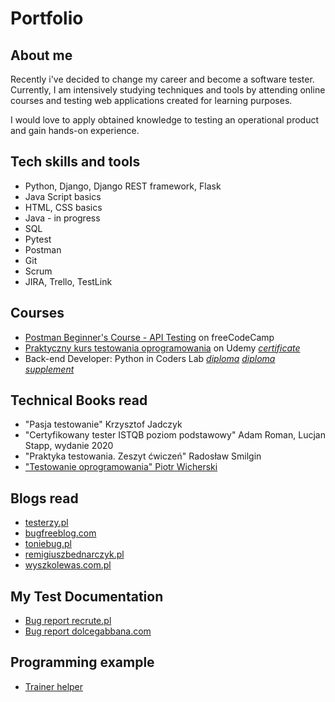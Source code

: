 # Portfolio

## About me

Recently i've decided to change my career and become a software tester.
Currently, I am intensively studying techniques and tools by attending online courses and testing web applications created for learning purposes.

I would love to apply obtained knowledge to testing an operational product and gain hands-on experience.

## Tech skills and tools

* Python, Django, Django REST framework, Flask
* Java Script basics
* HTML, CSS basics
* Java - in progress
* SQL
* Pytest
* Postman
* Git
* Scrum
* JIRA, Trello, TestLink

## Courses 
* [Postman Beginner's Course - API Testing](https://www.youtube.com/watch?v=VywxIQ2ZXw4&t=4360s) on freeCodeCamp
* [Praktyczny kurs testowania oprogramowania](https://www.udemy.com/course/praktyczny-kurs-testowania-oprogramowania/) on Udemy [*certificate*](https://drive.google.com/file/d/1KDqbiV5OUKk2y1oH2YbZUCZnpChS03uV/view?usp=share_link)
* Back-end Developer: Python in Coders Lab [*diploma*](https://drive.google.com/file/d/16xu8TbOw8gppsEe1-tDURVC8sRtP-yvr/view?usp=sharing) [*diploma supplement*](https://drive.google.com/file/d/1b4TYCtzn6zt7yGcTYLIREUFPeR8eRJ1n/view?usp=sharing)


## Technical Books read

* "Pasja testowanie" Krzysztof Jadczyk
* "Certyfikowany tester ISTQB poziom podstawowy" Adam Roman, Lucjan Stapp, wydanie 2020
* "Praktyka testowania. Zeszyt ćwiczeń" Radosław Smilgin
* ["Testowanie oprogramowania" Piotr Wicherski](https://pwicherski.gitbook.io/testowanie-oprogramowania/) 

## Blogs read

* [testerzy.pl](http://testerzy.pl)
* [bugfreeblog.com](https://bugfreeblog.com/)
* [toniebug.pl](https://www.toniebug.pl)
* [remigiuszbednarczyk.pl](https://remigiuszbednarczyk.pl)
* [wyszkolewas.com.pl](https://www.wyszkolewas.com.pl/blog/)

## My Test Documentation

* [Bug report recrute.pl](https://docs.google.com/document/d/1krg0fCQccVD1tERCQ4p7nJ4MJSTCCO_7/edit?usp=share_link&ouid=112581345490725495717&rtpof=true&sd=true)
* [Bug report dolcegabbana.com](https://drive.google.com/file/d/1Xv5XGrdsLnipFkbqWF8ZPY6MtJ0unE27/view?usp=share_link)


## Programming example

* [Trainer helper](https://github.com/LukaszMirek/Trainer-helper.git)




